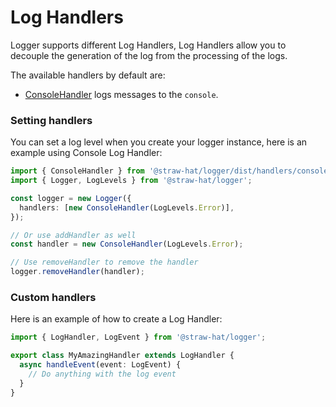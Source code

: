 # Log Handlers

Logger supports different Log Handlers, Log Handlers allow you to decouple the
generation of the log from the processing of the logs.

The available handlers by default are:

- [ConsoleHandler](./console-handler.md) logs messages to the `console`.

### Setting handlers

You can set a log level when you create your logger instance, here is an example
using Console Log Handler:

```typescript
import { ConsoleHandler } from '@straw-hat/logger/dist/handlers/console-handler';
import { Logger, LogLevels } from '@straw-hat/logger';

const logger = new Logger({
  handlers: [new ConsoleHandler(LogLevels.Error)],
});

// Or use addHandler as well
const handler = new ConsoleHandler(LogLevels.Error);

// Use removeHandler to remove the handler
logger.removeHandler(handler);
```

### Custom handlers

Here is an example of how to create a Log Handler:

```typescript
import { LogHandler, LogEvent } from '@straw-hat/logger';

export class MyAmazingHandler extends LogHandler {
  async handleEvent(event: LogEvent) {
    // Do anything with the log event
  }
}
```
